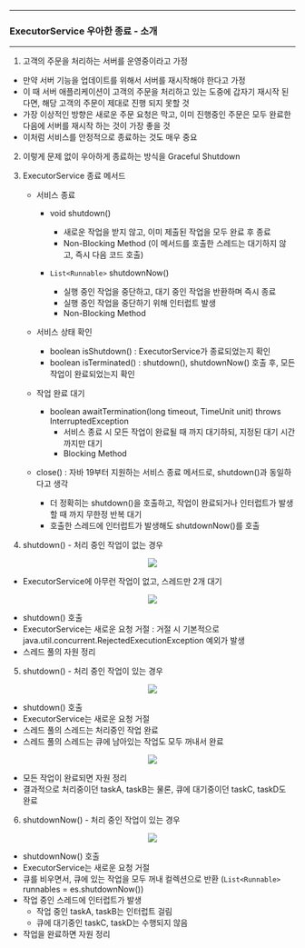 -----
### ExecutorService 우아한 종료 - 소개
-----
1. 고객의 주문을 처리하는 서버를 운영중이라고 가정
  - 만약 서버 기능을 업데이트를 위해서 서버를 재시작해야 한다고 가정
  - 이 때 서버 애플리케이션이 고객의 주문을 처리하고 있는 도중에 갑자기 재시작 된다면, 해당 고객의 주문이 제대로 진행 되지 못할 것
  - 가장 이상적인 방향은 새로운 주문 요청은 막고, 이미 진행중인 주문은 모두 완료한 다음에 서버를 재시작 하는 것이 가장 좋을 것
  - 이처럼 서비스를 안정적으로 종료하는 것도 매우 중요

2. 이렇게 문제 없이 우아하게 종료하는 방식을 Graceful Shutdown
3. ExecutorService 종료 메서드
   - 서비스 종료
     + void shutdown()
       * 새로운 작업을 받지 않고, 이미 제출된 작업을 모두 완료 후 종료
       * Non-Blocking Method (이 메서드를 호출한 스레드는 대기하지 않고, 즉시 다음 코드 호출)

     + ```List<Runnable>``` shutdownNow()
       * 실행 중인 작업을 중단하고, 대기 중인 작업을 반환하며 즉시 종료
       * 실행 중인 작업을 중단하기 위해 인터럽트 발생
       * Non-Blocking Method

   - 서비스 상태 확인
     + boolean isShutdown() : ExecutorService가 종료되었는지 확인
     + boolean isTerminated() : shutdown(), shutdownNow() 호출 후, 모든 작업이 완료되었는지 확인

   - 작업 완료 대기
     + boolean awaitTermination(long timeout, TimeUnit unit) throws InterruptedException
       * 서비스 종료 시 모든 작업이 완료될 때 까지 대기하되, 지정된 대기 시간까지만 대기
       * Blocking Method

   - close() : 자바 19부터 지원하는 서비스 종료 메서드로, shutdown()과 동일하다고 생각
     + 더 정확히는 shutdown()을 호출하고, 작업이 완료되거나 인터럽트가 발생할 때 까지 무한정 반복 대기
     + 호출한 스레드에 인터럽트가 발생해도 shutdownNow()를 호출

4. shutdown() - 처리 중인 작업이 없는 경우
<div align="center">
<img src="https://github.com/user-attachments/assets/82b3d0a2-7e23-4404-adb8-d9f7b6f85848">
</div>

   - ExecutorService에 아무런 작업이 없고, 스레드만 2개 대기

<div align="center">
<img src="https://github.com/user-attachments/assets/dfbefffc-1a78-4edc-a06c-c3131d817a4e">
</div>

   - shutdown() 호출
   - ExecutorService는 새로운 요청 거절 : 거절 시 기본적으로 java.util.concurrent.RejectedExecutionException 예외가 발생
   - 스레드 풀의 자원 정리

5. shutdown() - 처리 중인 작업이 있는 경우
<div align="center">
<img src="https://github.com/user-attachments/assets/9339dc28-ee88-45b0-b65b-ad0c246423e6">
</div>

  - shutdown() 호출
  - ExecutorService는 새로운 요청 거절
  - 스레드 풀의 스레드는 처리중인 작업 완료
  - 스레드 풀의 스레드는 큐에 남아있는 작업도 모두 꺼내서 완료

<div align="center">
<img src="https://github.com/user-attachments/assets/dd89b322-80f0-4a94-af58-b4bbeb1029b8">
</div>

  - 모든 작업이 완료되면 자원 정리
  - 결과적으로 처리중이던 taskA, taskB는 물론, 큐에 대기중이던 taskC, taskD도 완료

6. shutdownNow() - 처리 중인 작업이 있는 경우
<div align="center">
<img src="https://github.com/user-attachments/assets/b322e055-4bfd-470c-97d4-91d72ff15b9f">
</div>

  - shutdownNow() 호출
  - ExecutorService는 새로운 요청 거절
  - 큐를 비우면서, 큐에 있는 작업을 모두 꺼내 컬렉션으로 반환 (```List<Runnable>``` runnables = es.shutdownNow())
  - 작업 중인 스레드에 인터럽트가 발생
    + 작업 중인 taskA, taskB는 인터럽트 걸림
    + 큐에 대기중인 taskC, taskD는 수행되지 않음
  - 작업을 완료하면 자원 정리
